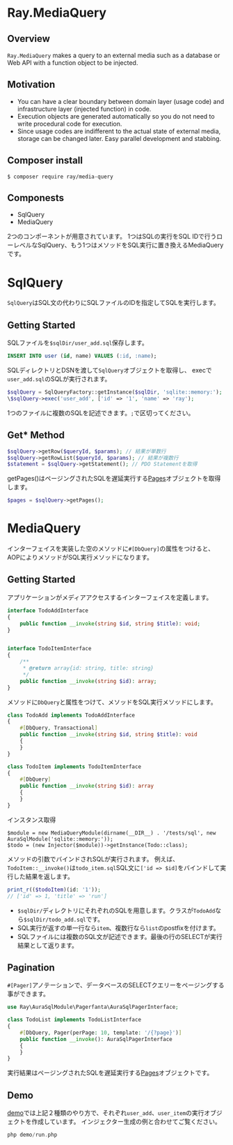 # Ray.MediaQuery

## Overview

`Ray.MediaQuery` makes a query to an external media such as a database or Web API with a function object to be injected.

## Motivation

* You can have a clear boundary between domain layer (usage code) and infrastructure layer (injected function) in code.
* Execution objects are generated automatically so you do not need to write procedural code for execution.
* Since usage codes are indifferent to the actual state of external media, storage can be changed later. Easy parallel development and stabbing.

## Composer install

    $ composer require ray/media-query

## Componests

* SqlQuery
* MediaQuery

2つのコンポーネントが用意されています。
1つはSQLの実行をSQL IDで行うローレベルなSqlQuery、もう1つはメソッドをSQL実行に置き換えるMediaQueryです。

# SqlQuery

`SqlQuery`はSQL文の代わりにSQLファイルのIDを指定してSQLを実行します。

## Getting Started

SQLファイルを`$sqlDir/user_add.sql`保存します。

```sql
INSERT INTO user (id, name) VALUES (:id, :name);
```

SQLディレクトリとDSNを渡して`SqlQuery`オブジェクトを取得し、
execで`user_add.sql`のSQLが実行されます。

```php
$sqlQuery = SqlQueryFactory::getInstance($sqlDir, 'sqlite::memory:');
\$sqlQuery->exec('user_add', ['id' => '1', 'name' => 'ray');
```

1つのファイルに複数のSQLを記述できます。`;`で区切ってください。

## Get* Method

```php
$sqlQuery->getRow($queryId, $params); // 結果が単数行
$sqlQuery->getRowList($queryId, $params); // 結果が複数行
$statement = $sqlQuery->getStatement(); // PDO Statementを取得
```

getPages()はページングされたSQLを遅延実行する[Pages](docs/pages.md)オブジェクトを取得します。

```php
$pages = $sqlQuery->getPages();
```

# MediaQuery

インターフェイスを実装した空のメソッドに`#[DbQuery]`の属性をつけると、AOPによりメソッドがSQL実行メソッドになります。

## Getting Started

アプリケーションがメディアアクセスするインターフェイスを定義します。

```php
interface TodoAddInterface
{
    public function __invoke(string $id, string $title): void;
}
```

```php

interface TodoItemInterface
{
    /**
     * @return array{id: string, title: string}
     */
    public function __invoke(string $id): array;
}
```

メソッドに`DbQuery`と属性をつけて、メソッドをSQL実行メソッドにします。

```php
class TodoAdd implements TodoAddInterface
{
    #[DbQuery, Transactional]
    public function __invoke(string $id, string $title): void
    {
    }
}
```

```php
class TodoItem implements TodoItemInterface
{
    #[DbQuery]
    public function __invoke(string $id): array
    {
    }
}
```

インスタンス取得

```
$module = new MediaQueryModule(dirname(__DIR__) . '/tests/sql', new AuraSqlModule('sqlite::memory:'));
$todo = (new Injector($module))->getInstance(Todo::class);
```
メソッドの引数でバインドされSQLが実行されます。
例えば、`TodoItem::__invoke()`は`todo_item.sql`SQL文に`['id => $id]`をバインドして実行した結果を返します。

```php
print_r(($todoItem)(id: '1'));
// ['id' => 1, 'title' => 'run']
```

* `$sqlDir/`ディレクトリにそれぞれのSQLを用意します。クラスが`TodoAdd`なら`$sqlDir/todo_add.sql`です。
* SQL実行が返すの単一行なら`item`、複数行なら`list`のpostfixを付けます。
* SQLファイルには複数のSQL文が記述できます。最後の行のSELECTが実行結果として返ります。

## Pagination

`#[Pager]`アノテーションで、データベースのSELECTクエリーをページングする事ができます。

```php
use Ray\AuraSqlModule\Pagerfanta\AuraSqlPagerInterface;

class TodoList implements TodoListInterface
{
    #[DbQuery, Pager(perPage: 10, template: '/{?page}')]
    public function __invoke(): AuraSqlPagerInterface
    {
    }
}
```

実行結果はページングされたSQLを遅延実行する[Pages](docs/pages.md)オブジェクトです。

## Demo

[demo](/demo)では上記２種類のやり方で、それぞれ`user_add`、`user_item`の実行オブジェクトを作成しています。
インジェクター生成の例と合わせてご覧ください。

```php
php demo/run.php
```
